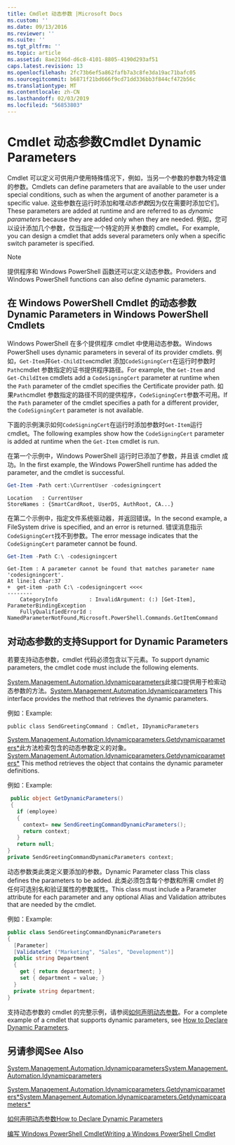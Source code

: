 ```yaml
---
title: Cmdlet 动态参数 |Microsoft Docs
ms.custom: ''
ms.date: 09/13/2016
ms.reviewer: ''
ms.suite: ''
ms.tgt_pltfrm: ''
ms.topic: article
ms.assetid: 8ae2196d-d6c8-4101-8805-4190d293af51
caps.latest.revision: 13
ms.openlocfilehash: 2fc73b6ef5a862fafb7a3c8fe3da19ac71bafc05
ms.sourcegitcommit: b6871f21bd666f9cd71dd336bb3f844cf472b56c
ms.translationtype: MT
ms.contentlocale: zh-CN
ms.lasthandoff: 02/03/2019
ms.locfileid: "56853803"
---
```

# <a name="cmdlet-dynamic-parameters"></a><span data-ttu-id="9947a-102">Cmdlet 动态参数</span><span class="sxs-lookup"><span data-stu-id="9947a-102">Cmdlet Dynamic Parameters</span></span>

<span data-ttu-id="9947a-103">Cmdlet 可以定义可供用户使用特殊情况下，例如，当另一个参数的参数为特定值的参数。</span><span class="sxs-lookup"><span data-stu-id="9947a-103">Cmdlets can define parameters that are available to the user under special conditions, such as when the argument of another parameter is a specific value.</span></span> <span data-ttu-id="9947a-104">这些参数在运行时添加和嘿*动态参数*因为仅在需要时添加它们。</span><span class="sxs-lookup"><span data-stu-id="9947a-104">These parameters are added at runtime and are referred to as *dynamic parameters* because they are added only when they are needed.</span></span> <span data-ttu-id="9947a-105">例如，您可以设计添加几个参数，仅当指定一个特定的开关参数的 cmdlet。</span><span class="sxs-lookup"><span data-stu-id="9947a-105">For example, you can design a cmdlet that adds several parameters only when a specific switch parameter is specified.</span></span>

> [!NOTE]
> <span data-ttu-id="9947a-106">提供程序和 Windows PowerShell 函数还可以定义动态参数。</span><span class="sxs-lookup"><span data-stu-id="9947a-106">Providers and Windows PowerShell functions can also define dynamic parameters.</span></span>

## <a name="dynamic-parameters-in-windows-powershell-cmdlets"></a><span data-ttu-id="9947a-107">在 Windows PowerShell Cmdlet 的动态参数</span><span class="sxs-lookup"><span data-stu-id="9947a-107">Dynamic Parameters in Windows PowerShell Cmdlets</span></span>

<span data-ttu-id="9947a-108">Windows PowerShell 在多个提供程序 cmdlet 中使用动态参数。</span><span class="sxs-lookup"><span data-stu-id="9947a-108">Windows PowerShell uses dynamic parameters in several of its provider cmdlets.</span></span> <span data-ttu-id="9947a-109">例如，`Get-Item`并`Get-ChildItem`cmdlet 添加`CodeSigningCert`在运行时参数时`Path`cmdlet 参数指定的证书提供程序路径。</span><span class="sxs-lookup"><span data-stu-id="9947a-109">For example, the `Get-Item` and `Get-ChildItem` cmdlets add a `CodeSigningCert` parameter at runtime when the `Path` parameter of the cmdlet specifies the Certificate provider path.</span></span> <span data-ttu-id="9947a-110">如果`Path`cmdlet 参数指定的路径不同的提供程序，`CodeSigningCert`参数不可用。</span><span class="sxs-lookup"><span data-stu-id="9947a-110">If the `Path` parameter of the cmdlet specifies a path for a different provider, the `CodeSigningCert` parameter is not available.</span></span>

<span data-ttu-id="9947a-111">下面的示例演示如何`CodeSigningCert`在运行时添加参数时`Get-Item`运行 cmdlet。</span><span class="sxs-lookup"><span data-stu-id="9947a-111">The following examples show how the `CodeSigningCert` parameter is added at runtime when the `Get-Item` cmdlet is run.</span></span>

<span data-ttu-id="9947a-112">在第一个示例中，Windows PowerShell 运行时已添加了参数，并且该 cmdlet 成功。</span><span class="sxs-lookup"><span data-stu-id="9947a-112">In the first example, the Windows PowerShell runtime has added the parameter, and the cmdlet is successful.</span></span>

```powershell
Get-Item -Path cert:\CurrentUser -codesigningcert
```

```output
Location   : CurrentUser
StoreNames : {SmartCardRoot, UserDS, AuthRoot, CA...}
```

<span data-ttu-id="9947a-113">在第二个示例中，指定文件系统驱动器，并返回错误。</span><span class="sxs-lookup"><span data-stu-id="9947a-113">In the second example, a FileSystem drive is specified, and an error is returned.</span></span> <span data-ttu-id="9947a-114">错误消息指示`CodeSigningCert`找不到参数。</span><span class="sxs-lookup"><span data-stu-id="9947a-114">The error message indicates that the `CodeSigningCert` parameter cannot be found.</span></span>

```powershell
Get-Item -Path C:\ -codesigningcert
```

```output
Get-Item : A parameter cannot be found that matches parameter name 'codesigningcert'.
At line:1 char:37
+  get-item -path C:\ -codesigningcert <<<<
--------
    CategoryInfo          : InvalidArgument: (:) [Get-Item], ParameterBindingException
    FullyQualifiedErrorId : NamedParameterNotFound,Microsoft.PowerShell.Commands.GetItemCommand
```

## <a name="support-for-dynamic-parameters"></a><span data-ttu-id="9947a-115">对动态参数的支持</span><span class="sxs-lookup"><span data-stu-id="9947a-115">Support for Dynamic Parameters</span></span>

<span data-ttu-id="9947a-116">若要支持动态参数，cmdlet 代码必须包含以下元素。</span><span class="sxs-lookup"><span data-stu-id="9947a-116">To support dynamic parameters, the cmdlet code must include the following elements.</span></span>

<span data-ttu-id="9947a-117">[System.Management.Automation.Idynamicparameters](/dotnet/api/System.Management.Automation.IDynamicParameters)此接口提供用于检索动态参数的方法。</span><span class="sxs-lookup"><span data-stu-id="9947a-117">[System.Management.Automation.Idynamicparameters](/dotnet/api/System.Management.Automation.IDynamicParameters) This interface provides the method that retrieves the dynamic parameters.</span></span>

<span data-ttu-id="9947a-118">例如：</span><span class="sxs-lookup"><span data-stu-id="9947a-118">Example:</span></span>

`public class SendGreetingCommand : Cmdlet, IDynamicParameters`

<span data-ttu-id="9947a-119">[System.Management.Automation.Idynamicparameters.Getdynamicparameters\*](/dotnet/api/System.Management.Automation.IDynamicParameters.GetDynamicParameters)此方法检索包含的动态参数定义的对象。</span><span class="sxs-lookup"><span data-stu-id="9947a-119">[System.Management.Automation.Idynamicparameters.Getdynamicparameters\*](/dotnet/api/System.Management.Automation.IDynamicParameters.GetDynamicParameters) This method retrieves the object that contains the dynamic parameter definitions.</span></span>

<span data-ttu-id="9947a-120">例如：</span><span class="sxs-lookup"><span data-stu-id="9947a-120">Example:</span></span>

```csharp
 public object GetDynamicParameters()
 {
   if (employee)
   {
     context= new SendGreetingCommandDynamicParameters();
     return context;
   }
   return null;
}
private SendGreetingCommandDynamicParameters context;
```

<span data-ttu-id="9947a-121">动态参数类此类定义要添加的参数。</span><span class="sxs-lookup"><span data-stu-id="9947a-121">Dynamic Parameter class This class defines the parameters to be added.</span></span> <span data-ttu-id="9947a-122">此类必须包含每个参数和所需 cmdlet 的任何可选别名和验证属性的参数属性。</span><span class="sxs-lookup"><span data-stu-id="9947a-122">This class must include a Parameter attribute for each parameter and any optional Alias and Validation attributes that are needed by the cmdlet.</span></span>

<span data-ttu-id="9947a-123">例如：</span><span class="sxs-lookup"><span data-stu-id="9947a-123">Example:</span></span>

```csharp
public class SendGreetingCommandDynamicParameters
{
  [Parameter]
  [ValidateSet ("Marketing", "Sales", "Development")]
  public string Department
  {
    get { return department; }
    set { department = value; }
  }
  private string department;
}
```

<span data-ttu-id="9947a-124">支持动态参数的 cmdlet 的完整示例，请参阅[如何声明动态参数](./how-to-declare-dynamic-parameters.md)。</span><span class="sxs-lookup"><span data-stu-id="9947a-124">For a complete example of a cmdlet that supports dynamic parameters, see [How to Declare Dynamic Parameters](./how-to-declare-dynamic-parameters.md).</span></span>

## <a name="see-also"></a><span data-ttu-id="9947a-125">另请参阅</span><span class="sxs-lookup"><span data-stu-id="9947a-125">See Also</span></span>

[<span data-ttu-id="9947a-126">System.Management.Automation.Idynamicparameters</span><span class="sxs-lookup"><span data-stu-id="9947a-126">System.Management.Automation.Idynamicparameters</span></span>](/dotnet/api/System.Management.Automation.IDynamicParameters)

[<span data-ttu-id="9947a-127">System.Management.Automation.Idynamicparameters.Getdynamicparameters\*</span><span class="sxs-lookup"><span data-stu-id="9947a-127">System.Management.Automation.Idynamicparameters.Getdynamicparameters\*</span></span>](/dotnet/api/System.Management.Automation.IDynamicParameters.GetDynamicParameters)

[<span data-ttu-id="9947a-128">如何声明动态参数</span><span class="sxs-lookup"><span data-stu-id="9947a-128">How to Declare Dynamic Parameters</span></span>](./how-to-declare-dynamic-parameters.md)

[<span data-ttu-id="9947a-129">编写 Windows PowerShell Cmdlet</span><span class="sxs-lookup"><span data-stu-id="9947a-129">Writing a Windows PowerShell Cmdlet</span></span>](./writing-a-windows-powershell-cmdlet.md)
